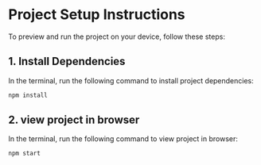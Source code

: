 # Project Setup Instructions

To preview and run the project on your device, follow these steps:

## 1. Install Dependencies

In the terminal, run the following command to install project dependencies:

```bash
npm install
```

## 2. view project in browser

In the terminal, run the following command to view project in browser:

```bash
npm start
```